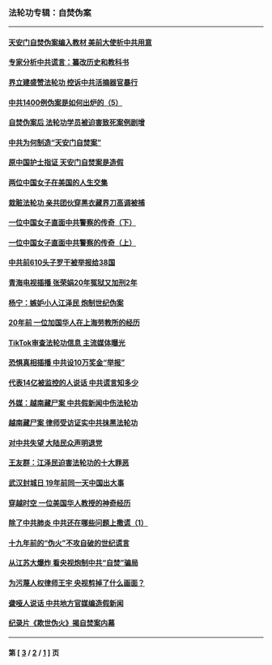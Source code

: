### 法轮功专辑：自焚伪案
---
#### [天安门自焚伪案编入教材 美前大使析中共用意](../../pages/nf5562/n13791932.md?10040430) 
#### [专家分析中共谎言：纂改历史和教科书](../../pages/nf5562/n13781542.md?10040430) 
#### [界立建盛赞法轮功 控诉中共活摘器官暴行](../../pages/nf5562/n13781971.md?10040430) 
#### [中共1400例伪案是如何出炉的（5）](../../pages/nf5562/n13226831.md?10040430) 
#### [自焚伪案后 法轮功学员被迫害致死案例剧增](../../pages/nf5562/n13190600.md?10040430) 
#### [中共为何制造“天安门自焚案”](../../pages/nf5562/n13183270.md?10040430) 
#### [原中国护士指证 天安门自焚案是造假](../../pages/nf5562/n13172289.md?10040430) 
#### [两位中国女子在美国的人生交集](../../pages/nf5562/n13156138.md?10040430) 
#### [栽赃法轮功 亲共团伙穿黑衣藏界刀高调被捕](../../pages/nf5562/n13073780.md?10040430) 
#### [一位中国女子直面中共警察的传奇（下）](../../pages/nf5562/n12989706.md?10040430) 
#### [一位中国女子直面中共警察的传奇（上）](../../pages/nf5562/n12985072.md?10040430) 
#### [中共前610头子罗干被举报给38国](../../pages/nf5562/n12975419.md?10040430) 
#### [青海电视插播 张荣娟20年冤狱又加刑2年](../../pages/nf5562/n12738166.md?10040430) 
#### [杨宁：嫉妒小人江泽民 炮制世纪伪案](../../pages/nf5562/n12724108.md?10040430) 
#### [20年前 一位加国华人在上海劳教所的经历](../../pages/nf5562/n12707932.md?10040430) 
#### [TikTok审查法轮功信息 主流媒体曝光](../../pages/nf5562/n12362336.md?10040430) 
#### [恐惧真相插播 中共设10万奖金“举报”](../../pages/nf5562/n12306396.md?10040430) 
#### [代表14亿被监控的人说话 中共谎言知多少](../../pages/nf5562/n12297484.md?10040430) 
#### [外媒：越南藏尸案 中共假新闻中伤法轮功](../../pages/nf5562/n12264411.md?10040430) 
#### [越南藏尸案 律师受访证实中共抹黑法轮功](../../pages/nf5562/n12261878.md?10040430) 
#### [对中共失望 大陆民众声明退党](../../pages/nf5562/n12187315.md?10040430) 
#### [王友群：江泽民迫害法轮功的十大罪恶](../../pages/nf5562/n12169074.md?10040430) 
#### [武汉封城日 19年前同一天中国出大事](../../pages/nf5562/n12150901.md?10040430) 
#### [穿越时空  一位美国华人教授的神奇经历](../../pages/nf5562/n12097460.md?10040430) 
#### [除了中共肺炎 中共还在哪些问题上撒谎（1）](../../pages/nf5562/n11955770.md?10040430) 
#### [十九年前的“伪火”不攻自破的世纪谎言](../../pages/nf5562/n11813238.md?10040430) 
#### [从江苏大爆炸 看央视炮制中共“自焚”骗局](../../pages/nf5562/n11140275.md?10040430) 
#### [为污蔑人权律师王宇 央视剪掉了什么画面？](../../pages/nf5562/n11130142.md?10040430) 
#### [聋哑人说话 中共地方官媒编造假新闻](../../pages/nf5562/n11006067.md?10040430) 
#### [纪录片《欺世伪火》揭自焚案内幕](../../pages/nf5562/n11002664.md?10040430) 

---
#### 第 [ [3](./3.md?10040430) / [2](./2.md?10040430) / [1](./1.md?10040430) ] 页
